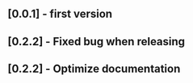 ## [0.0.1] -  first version

## [0.2.2] - Fixed bug when releasing

## [0.2.2] - Optimize documentation

